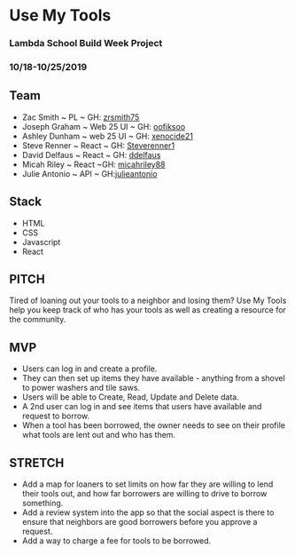 # Use My Tools

### Lambda School Build Week Project

### 10/18-10/25/2019

## Team

- Zac Smith ~ PL ~ GH: [zrsmith75](https://github.com/zrsmith75)
- Joseph Graham ~ Web 25 UI ~ GH: [oofiksoo](https://github.com/oofiksoo)
- Ashley Dunham ~ web 25 UI ~ GH: [xenocide21](https://github/xenocide21)
- Steve Renner ~ React ~ GH: [Steverenner1](https://github.com/Steverenner1)
- David Delfaus ~ React ~ GH: [ddelfaus](https://github.com/ddelfaus)
- Micah Riley ~ React ~GH: [micahriley88](https://ithub.com/micahriley88)
- Julie Antonio ~ API ~ GH:[julieantonio](https://github.com/julieantonio)
## Stack

- HTML
- CSS
- Javascript
- React

## PITCH

Tired of loaning out your tools to a neighbor and losing them? Use My Tools help you keep track of who has your tools as well as creating a resource for the community.

## MVP

- Users can log in and create a profile.
- They can then set up items they have available - anything from a shovel to power washers and tile saws.
- Users will be able to Create, Read, Update and Delete data.
- A 2nd user can log in and see items that users have available and request to borrow.
- When a tool has been borrowed, the owner needs to see on their profile what tools are lent out and who has them.

## STRETCH

- Add a map for loaners to set limits on how far they are willing to lend their tools out, and how far borrowers are willing to drive to borrow something.
- Add a review system into the app so that the social aspect is there to ensure that neighbors are good borrowers before you approve a request.
- Add a way to charge a fee for tools to be borrowed.
